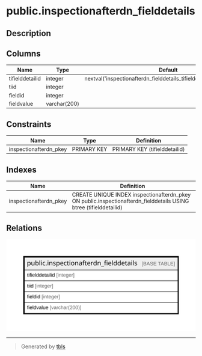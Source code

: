 # public.inspectionafterdn_fielddetails

## Description

## Columns

| Name | Type | Default | Nullable | Children | Parents | Comment |
| ---- | ---- | ------- | -------- | -------- | ------- | ------- |
| tifielddetailid | integer | nextval('inspectionafterdn_fielddetails_tifielddetailid_seq'::regclass) | false |  |  |  |
| tiid | integer |  | true |  |  |  |
| fieldid | integer |  | true |  |  |  |
| fieldvalue | varchar(200) |  | true |  |  |  |

## Constraints

| Name | Type | Definition |
| ---- | ---- | ---------- |
| inspectionafterdn_pkey | PRIMARY KEY | PRIMARY KEY (tifielddetailid) |

## Indexes

| Name | Definition |
| ---- | ---------- |
| inspectionafterdn_pkey | CREATE UNIQUE INDEX inspectionafterdn_pkey ON public.inspectionafterdn_fielddetails USING btree (tifielddetailid) |

## Relations

![er](public.inspectionafterdn_fielddetails.svg)

---

> Generated by [tbls](https://github.com/k1LoW/tbls)
